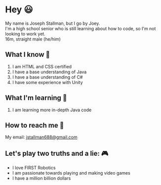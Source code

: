 # Hey 😃

My name is Joseph Stallman, but I go by Joey.    
I'm a high school senior who is still learning about how to code, so I'm not looking to work yet.    
16m, straight male (he/him)

## What I know 🧠

1. I am HTML and CSS certified
2. I have a base understanding of Java
3. I have a base understanding of C#
4. I have some experience with Unity

## What I'm learning 📖

1. I am learning more in-depth Java code

## How to reach me 📧

My email: jstallman688@gmail.com

## Let's play two truths and a lie: 🎮

- I love FIRST Robotics
- I am passionate towards playing and making video games
- I have a million billion dollars

<!--
**Retromannn/Retromannn** is a ✨ _special_ ✨ repository because its `README.md` (this file) appears on your GitHub profile.

Here are some ideas to get you started:

- 🔭 I’m currently working on ...
- 🌱 I’m currently learning ...
- 👯 I’m looking to collaborate on ...
- 🤔 I’m looking for help with ...
- 💬 Ask me about ...
- 📫 How to reach me: ...
- 😄 Pronouns: ...
- ⚡ Fun fact: ...
-->
